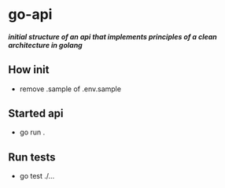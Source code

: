 # go-api

##### *initial structure of an api that implements principles of a clean architecture in golang*

## How init

- remove .sample of .env.sample

## Started api

- go run .

## Run tests

- go test ./...